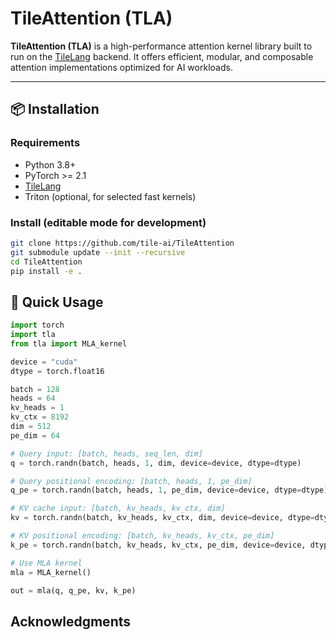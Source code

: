 # TileAttention (TLA)

**TileAttention (TLA)** is a high-performance attention kernel library built to run on the [TileLang](https://github.com/tile-ai/tilelang) backend. It offers efficient, modular, and composable attention implementations optimized for AI workloads.

---


## 📦 Installation

### Requirements

- Python 3.8+
- PyTorch >= 2.1
- [TileLang](https://github.com/tilelang/tilelang)
- Triton (optional, for selected fast kernels)

### Install (editable mode for development)

```bash
git clone https://github.com/tile-ai/TileAttention
git submodule update --init --recursive
cd TileAttention
pip install -e .
```

## 🚀 Quick Usage

```python
import torch
import tla
from tla import MLA_kernel

device = "cuda"
dtype = torch.float16

batch = 128
heads = 64
kv_heads = 1
kv_ctx = 8192
dim = 512
pe_dim = 64

# Query input: [batch, heads, seq_len, dim]
q = torch.randn(batch, heads, 1, dim, device=device, dtype=dtype)

# Query positional encoding: [batch, heads, 1, pe_dim]
q_pe = torch.randn(batch, heads, 1, pe_dim, device=device, dtype=dtype)

# KV cache input: [batch, kv_heads, kv_ctx, dim]
kv = torch.randn(batch, kv_heads, kv_ctx, dim, device=device, dtype=dtype)

# KV positional encoding: [batch, kv_heads, kv_ctx, pe_dim]
k_pe = torch.randn(batch, kv_heads, kv_ctx, pe_dim, device=device, dtype=dtype)

# Use MLA kernel
mla = MLA_kernel()

out = mla(q, q_pe, kv, k_pe)
```

## Acknowledgments